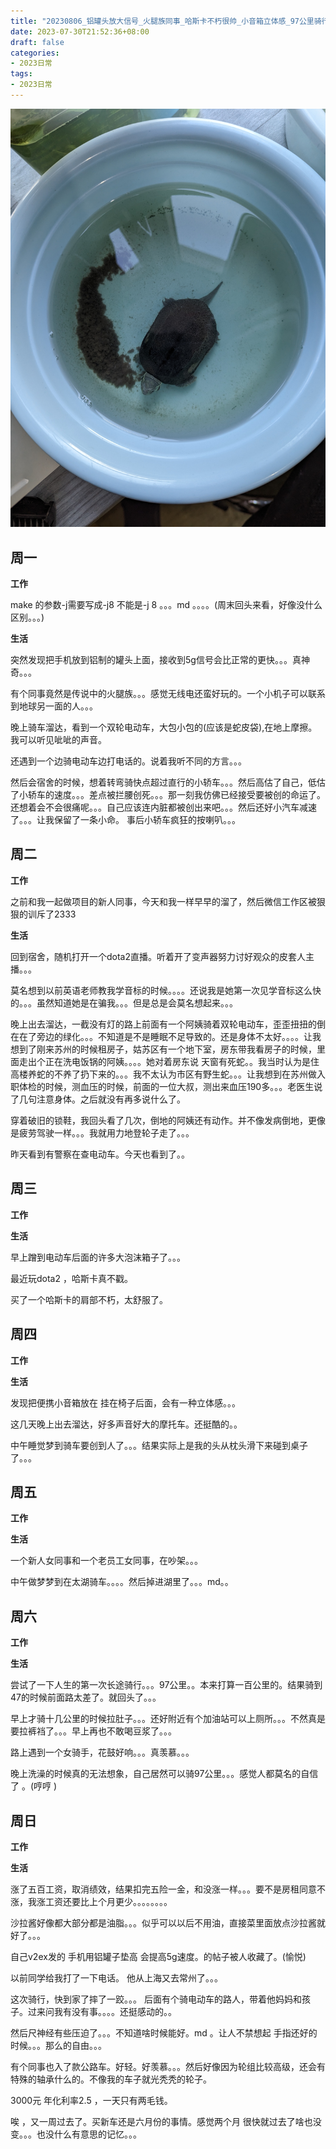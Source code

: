 ```yaml
---
title: "20230806_铝罐头放大信号_火腿族同事_哈斯卡不朽很帅_小音箱立体感_97公里骑行"
date: 2023-07-30T21:52:36+08:00
draft: false
categories:
- 2023日常
tags:
- 2023日常
---
```



![成年公草龟的造粪能力](https://raw.githubusercontent.com/nianyisi/20220717/main/2023/06/PXL_20230804_102622127.jpg)

## 周一

**工作**

make 的参数-j需要写成-j8 不能是-j 8 。。。md 。。。。(周末回头来看，好像没什么区别。。。)

**生活**

突然发现把手机放到铝制的罐头上面，接收到5g信号会比正常的更快。。。真神奇。。。

有个同事竟然是传说中的火腿族。。。感觉无线电还蛮好玩的。一个小机子可以联系到地球另一面的人。。。

晚上骑车溜达，看到一个双轮电动车，大包小包的(应该是蛇皮袋),在地上摩擦。我可以听见呲呲的声音。 

还遇到一个边骑电动车边打电话的。说着我听不同的方言。。。

然后会宿舍的时候，想着转弯骑快点超过直行的小轿车。。。然后高估了自己，低估了小轿车的速度。。。差点被拦腰创死。。。那一刻我仿佛已经接受要被创的命运了。还想着会不会很痛呢。。。自己应该连内脏都被创出来吧。。。然后还好小汽车减速了。。。让我保留了一条小命。 事后小轿车疯狂的按喇叭。。。



## 周二

**工作**

之前和我一起做项目的新人同事，今天和我一样早早的溜了，然后微信工作区被狠狠的训斥了2333

**生活**

回到宿舍，随机打开一个dota2直播。听着开了变声器努力讨好观众的皮套人主播。。。

莫名想到以前英语老师教我学音标的时候。。。。还说我是她第一次见学音标这么快的。。。虽然知道她是在骗我。。。但是总是会莫名想起来。。。

晚上出去溜达，一截没有灯的路上前面有一个阿姨骑着双轮电动车，歪歪扭扭的倒在在了旁边的绿化。。。不知道是不是睡眠不足导致的。还是身体不太好。。。。让我想到了刚来苏州的时候租房子，姑苏区有一个地下室，房东带我看房子的时候，里面走出个正在洗电饭锅的阿姨。。。。她对着房东说 天窗有死蛇。。我当时认为是住高楼养蛇的不养了扔下来的。。。我不太认为市区有野生蛇。。。让我想到在苏州做入职体检的时候，测血压的时候，前面的一位大叔，测出来血压190多。。。老医生说了几句注意身体。之后就没有再多说什么了。

穿着破旧的锁鞋，我回头看了几次，倒地的阿姨还有动作。并不像发病倒地，更像是疲劳驾驶一样。。。我就用力地登轮子走了。。。


昨天看到有警察在查电动车。今天也看到了。。




## 周三


**工作**



**生活**

早上蹭到电动车后面的许多大泡沫箱子了。。。

最近玩dota2 ，哈斯卡真不戳。

买了一个哈斯卡的肩部不朽，太舒服了。


## 周四


**工作**



**生活**

发现把便携小音箱放在 挂在椅子后面，会有一种立体感。。。

这几天晚上出去溜达，好多声音好大的摩托车。还挺酷的。。

中午睡觉梦到骑车要创到人了。。。结果实际上是我的头从枕头滑下来碰到桌子了。。。



## 周五


**工作**



**生活**

一个新人女同事和一个老员工女同事，在吵架。。。

中午做梦梦到在太湖骑车。。。。然后掉进湖里了。。。md。。



## 周六


**工作**



**生活**

尝试了一下人生的第一次长途骑行。。。97公里。。本来打算一百公里的。结果骑到47的时候前面路太差了。就回头了。。。

早上才骑十几公里的时候拉肚子。。。还好附近有个加油站可以上厕所。。。不然真是要拉裤裆了。。。早上再也不敢喝豆浆了。。。

路上遇到一个女骑手，花鼓好响。。。真羡慕。。。 

晚上洗澡的时候真的无法想象，自己居然可以骑97公里。。。感觉人都莫名的自信了 。(哼哼 )




## 周日


**工作**



**生活**

涨了五百工资，取消绩效，结果扣完五险一金，和没涨一样。。。要不是房租同意不涨，我涨工资还要比上个月更少。。。。。。。。

沙拉酱好像都大部分都是油脂。。。似乎可以以后不用油，直接菜里面放点沙拉酱就好了。。。

自己v2ex发的 手机用铝罐子垫高 会提高5g速度。的帖子被人收藏了。(愉悦)

以前同学给我打了一下电话。 他从上海又去常州了。。。

这次骑行，快到家了摔了一跤。。。 后面有个骑电动车的路人，带着他妈妈和孩子。过来问我有没有事。。。。还挺感动的。。

然后尺神经有些压迫了。。。不知道啥时候能好。md 。让人不禁想起 手指还好的时候。。。那么的自由。。。

有个同事也入了款公路车。好轻。好羡慕。。。然后好像因为轮组比较高级，还会有特殊的轴承什么的。不像我的车子就光秃秃的轮子。

3000元 年化利率2.5 ，一天只有两毛钱。 

唉 ，又一周过去了。买新车还是六月份的事情。感觉两个月 很快就过去了啥也没变。。。也没什么有意思的记忆。。。